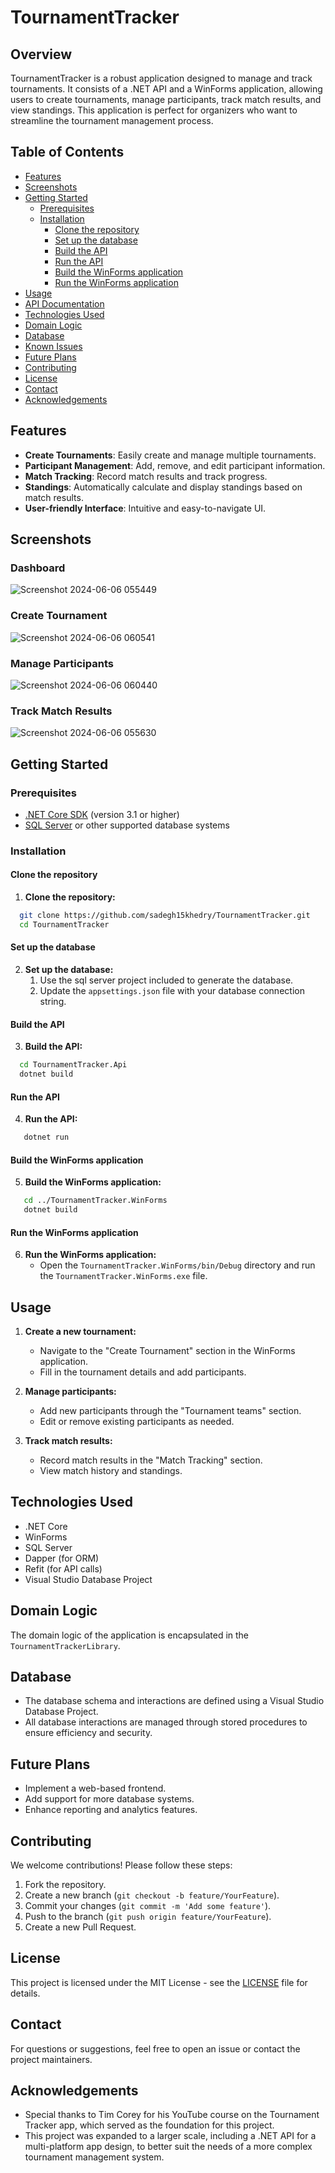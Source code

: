 # TournamentTracker

## Overview

TournamentTracker is a robust application designed to manage and track tournaments. It consists of a .NET API and a WinForms application, allowing users to create tournaments, manage participants, track match results, and view standings. This application is perfect for organizers who want to streamline the tournament management process.

## Table of Contents

- [Features](#features)
- [Screenshots](#screenshots)
- [Getting Started](#getting-started)
  - [Prerequisites](#prerequisites)
  - [Installation](#installation)
    - [Clone the repository](#clone-the-repository)
    - [Set up the database](#set-up-the-database)
    - [Build the API](#build-the-api)
    - [Run the API](#run-the-api)
    - [Build the WinForms application](#build-the-winforms-application)
    - [Run the WinForms application](#run-the-winforms-application)
- [Usage](#usage)
- [API Documentation](#api-documentation)
- [Technologies Used](#technologies-used)
- [Domain Logic](#domain-logic)
- [Database](#database)
- [Known Issues](#known-issues)
- [Future Plans](#future-plans)
- [Contributing](#contributing)
- [License](#license)
- [Contact](#contact)
- [Acknowledgements](#acknowledgements)

## Features

- **Create Tournaments**: Easily create and manage multiple tournaments.
- **Participant Management**: Add, remove, and edit participant information.
- **Match Tracking**: Record match results and track progress.
- **Standings**: Automatically calculate and display standings based on match results.
- **User-friendly Interface**: Intuitive and easy-to-navigate UI.

## Screenshots

### Dashboard
![Screenshot 2024-06-06 055449](https://github.com/sadegh15khedry/TournamentTracker/assets/90490848/87aac98d-0131-4ac5-b366-9f0a024248d1)


### Create Tournament
![Screenshot 2024-06-06 060541](https://github.com/sadegh15khedry/TournamentTracker/assets/90490848/2caf3f22-9729-4177-9ebc-7229a9d6ddc2)


### Manage Participants
![Screenshot 2024-06-06 060440](https://github.com/sadegh15khedry/TournamentTracker/assets/90490848/5a20c92c-07ee-4d4b-90e4-12a897dc61ab)


### Track Match Results
![Screenshot 2024-06-06 055630](https://github.com/sadegh15khedry/TournamentTracker/assets/90490848/0355382b-c3b1-4b16-b492-81e501ba333b)



## Getting Started

### Prerequisites

- [.NET Core SDK](https://dotnet.microsoft.com/download) (version 3.1 or higher)
- [SQL Server](https://www.microsoft.com/en-us/sql-server/sql-server-downloads) or other supported database systems

### Installation

#### Clone the repository

1. **Clone the repository:**
 ```bash
   git clone https://github.com/sadegh15khedry/TournamentTracker.git
   cd TournamentTracker
```

#### Set up the database

2. **Set up the database:**
   1. Use the sql server project included to generate the database.
   2. Update the `appsettings.json` file with your database connection string.

#### Build the API

3. **Build the API:**
 ```bash
   cd TournamentTracker.Api
   dotnet build
```
#### Run the API

4. **Run the API:**
```bash
   dotnet run
```
#### Build the WinForms application

5. **Build the WinForms application:**
```bash
   cd ../TournamentTracker.WinForms
   dotnet build
```
#### Run the WinForms application

6. **Run the WinForms application:**
   - Open the `TournamentTracker.WinForms/bin/Debug` directory and run the `TournamentTracker.WinForms.exe` file.

## Usage

1. **Create a new tournament:**
   - Navigate to the "Create Tournament" section in the WinForms application.
   - Fill in the tournament details and add participants.

2. **Manage participants:**
   - Add new participants through the "Tournament teams" section.
   - Edit or remove existing participants as needed.

3. **Track match results:**
   - Record match results in the "Match Tracking" section.
   - View match history and standings.


## Technologies Used

- .NET Core
- WinForms
- SQL Server
- Dapper (for ORM)
- Refit (for API calls)
- Visual Studio Database Project

## Domain Logic

The domain logic of the application is encapsulated in the `TournamentTrackerLibrary`.

## Database

- The database schema and interactions are defined using a Visual Studio Database Project.
- All database interactions are managed through stored procedures to ensure efficiency and security.


## Future Plans

- Implement a web-based frontend.
- Add support for more database systems.
- Enhance reporting and analytics features.

## Contributing

We welcome contributions! Please follow these steps:

1. Fork the repository.
2. Create a new branch (`git checkout -b feature/YourFeature`).
3. Commit your changes (`git commit -m 'Add some feature'`).
4. Push to the branch (`git push origin feature/YourFeature`).
5. Create a new Pull Request.

## License

This project is licensed under the MIT License - see the [LICENSE](LICENSE) file for details.

## Contact

For questions or suggestions, feel free to open an issue or contact the project maintainers.

## Acknowledgements

- Special thanks to Tim Corey for his YouTube course on the Tournament Tracker app, which served as the foundation for this project.
- This project was expanded to a larger scale, including a .NET API for a multi-platform app design, to better suit the needs of a more complex tournament management system.












